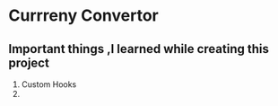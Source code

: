 # Currreny Convertor

## Important things ,I learned while creating this project

1. Custom Hooks
2.
